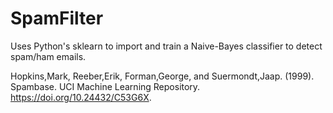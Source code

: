 # SpamFilter
Uses Python's sklearn to import and train a Naive-Bayes classifier to detect spam/ham emails.

Hopkins,Mark, Reeber,Erik, Forman,George, and Suermondt,Jaap. (1999). Spambase. UCI Machine Learning Repository. https://doi.org/10.24432/C53G6X.
